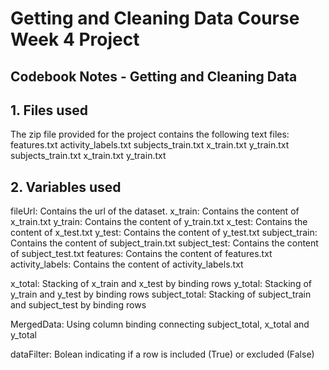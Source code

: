 Getting and Cleaning Data Course Week 4 Project
================


## Codebook Notes - Getting and Cleaning Data

## 1. Files used 

The zip file provided for the project contains the following text files: 
  features.txt 
  activity_labels.txt 
  subjects_train.txt 
  x_train.txt 
  y_train.txt 
  subjects_train.txt 
  x_train.txt 
  y_train.txt 

## 2. Variables used 

fileUrl:          Contains the url of the dataset. 
x_train:          Contains the content of x_train.txt
y_train:          Contains the content of y_train.txt
x_test:           Contains the content of x_test.txt
y_test:           Contains the content of y_test.txt
subject_train:    Contains the content of subject_train.txt
subject_test:     Contains the content of subject_test.txt
features:         Contains the content of features.txt
activity_labels:  Contains the content of activity_labels.txt

x_total:          Stacking of x_train and x_test by binding rows 
y_total:          Stacking of y_train and y_test by binding rows 
subject_total:    Stacking of subject_train and subject_test by binding rows 

MergedData:       Using column binding connecting subject_total, x_total and y_total

dataFilter:       Bolean indicating if a row is included (True) or excluded (False)
